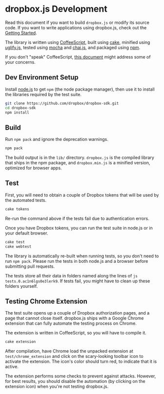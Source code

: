 # dropbox.js Development

Read this document if you want to build `dropbox.js` or modify its source code.
If you want to write applications using dropbox.js, check out the
[Getting Started](getting_started.md).

The library is written using [CoffeeScript](http://coffeescript.org/), built
using [cake](http://coffeescript.org/documentation/docs/cake.html), minified
using [uglify.js](https://github.com/mishoo/UglifyJS/), tested using
[mocha](http://visionmedia.github.com/mocha/) and
[chai.js](http://chaijs.com/), and packaged using [npm](https://npmjs.org/).

If you don't "speak" CoffeeScript,
[this document](https://github.com/dropbox/dropbox-js/blob/master/doc/coffee_faq.md)
might address some of your concerns.


## Dev Environment Setup

Install [node.js](http://nodejs.org/#download) to get `npm` (the node
package manager), then use it to install the libraries required by the test
suite.

```bash
git clone https://github.com/dropbox/dropbox-sdk.git
cd dropbox-sdk
npm install
```

## Build

Run `npm pack` and ignore the deprecation warnings.

```bash
npm pack
```

The build output is in the `lib/` directory. `dropbox.js` is the compiled
library that ships in the npm package, and `dropbox.min.js` is a minified
version, optimized for browser apps.


## Test

First, you will need to obtain a couple of Dropbox tokens that will be used by
the automated tests.

```bash
cake tokens
```

Re-run the command above if the tests fail due to authentication errors.

Once you have Dropbox tokens, you can run the test suite in node.js or in your
default browser.

```bash
cake test
cake webtest
```

The library is automatically re-built when running tests, so you don't need to
run `npm pack`. Please run the tests in both node.js and a browser before
submitting pull requests.

The tests store all their data in folders named along the lines of
`js tests.0.ac1n6lgs0e3lerk9`. If tests fail, you might have to clean up these
folders yourself.


## Testing Chrome Extension

The test suite opens up a couple of Dropbox authorization pages, and a page
that cannot close itself. dropbox.js ships with a Google Chrome extension that
can fully automate the testing process on Chrome.

The extension is written in CoffeeScript, so you will have to compile it.

```bash
cake extension
```

After compilation, have Chrome load the unpacked extension at
`test/chrome_extension` and click on the scary-looking toolbar icon to activate
the extension. The icon's color should turn red, to indicate that it is active.

The extension performs some checks to prevent against attacks. However, for
best results, you should disable the automation (by clicking on the extension
icon) when you're not testing dropbox.js.
